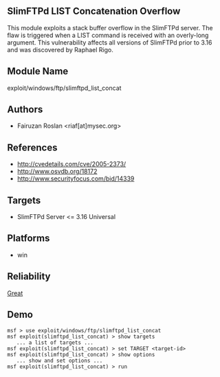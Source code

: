 ## SlimFTPd LIST Concatenation Overflow

This module exploits a stack buffer overflow in the SlimFTPd 
server. The flaw is triggered when a LIST command is 
received with an overly-long argument. This vulnerability 
affects all versions of SlimFTPd prior to 3.16 and was 
discovered by Raphael Rigo.


## Module Name
exploit/windows/ftp/slimftpd_list_concat

## Authors
* Fairuzan Roslan <riaf[at]mysec.org>


## References
* http://cvedetails.com/cve/2005-2373/
* http://www.osvdb.org/18172
* http://www.securityfocus.com/bid/14339



## Targets
* SlimFTPd Server <= 3.16 Universal


## Platforms
* win

## Reliability
[Great](https://github.com/rapid7/metasploit-framework/wiki/Exploit-Ranking)

## Demo

```
msf > use exploit/windows/ftp/slimftpd_list_concat
msf exploit(slimftpd_list_concat) > show targets
   ... a list of targets ...
msf exploit(slimftpd_list_concat) > set TARGET <target-id>
msf exploit(slimftpd_list_concat) > show options
   ... show and set options ...
msf exploit(slimftpd_list_concat) > run
```
    
    